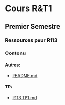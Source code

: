 # Cours R&T1
## Premier Semestre
### Ressources pour R113
### Contenu

#### Autres:
- [README.md](<./README>)

#### TP:
- [R113 TP1.md](<./TP/R113 TP1>)


